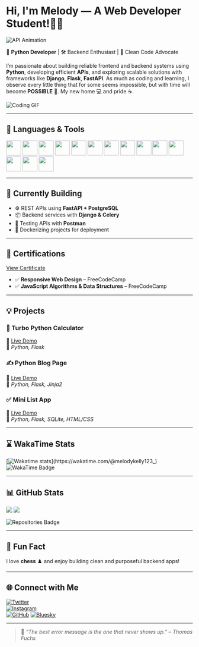 # Hi, I'm Melody — A Web Developer Student!👋🐍  

![API Animation](https://github.com/TAJ2003/TAJ2003/blob/main/api.gif)

🚀 **Python Developer** | 🛠️ Backend Enthusiast | 🌟 Clean Code Advocate  

I’m passionate about building reliable frontend and backend systems using **Python**, developing efficient **APIs**, and exploring scalable solutions with frameworks like **Django**, **Flask**, **FastAPI**. As much as coding and learning, I observe every little thing that for some seems impossible, but with time will become **POSSIBLE** 🎯. My new home 💻 and pride ☕.

![Coding GIF](https://res.cloudinary.com/dry07iyvo/image/upload/v1735366890/coding_utrxwa.gif)

---

## 🧰 Languages & Tools  
<p align="left">

 <img src="https://cdn.jsdelivr.net/gh/devicons/devicon/icons/python/python-original.svg" width="40" />
  <img 
  
  <img src="https://cdn.jsdelivr.net/gh/devicons/devicon/icons/javascript/javascript-original.svg" width="40" />
  <img src="https://cdn.jsdelivr.net/gh/devicons/devicon/icons/html5/html5-original.svg" width="40" />
  <img src="https://cdn.jsdelivr.net/gh/devicons/devicon/icons/css3/css3-original.svg" width="40" />
  
  <img src="https://cdn.jsdelivr.net/gh/devicons/devicon/icons/django/django-plain.svg" width="40" />
  <img src="https://cdn.jsdelivr.net/gh/devicons/devicon/icons/flask/flask-original.svg" width="40" />
  <img src="https://cdn.jsdelivr.net/gh/devicons/devicon/icons/fastapi/fastapi-original.svg" width="40" />
  <img src="https://cdn.jsdelivr.net/gh/devicons/devicon/icons/sqlalchemy/sqlalchemy-original.svg" width="40" />
  <img src="https://cdn.jsdelivr.net/gh/devicons/devicon/icons/postgresql/postgresql-original.svg" width="40" />
  <img src="https://cdn.jsdelivr.net/gh/devicons/devicon/icons/sqlite/sqlite-original.svg" width="40" />
  
  <img src="https://cdn.jsdelivr.net/gh/devicons/devicon/icons/docker/docker-original.svg" width="40" />
  <img src="https://cdn.jsdelivr.net/gh/devicons/devicon/icons/git/git-original.svg" width="40" />
  <img src="https://cdn.jsdelivr.net/gh/devicons/devicon/icons/github/github-original.svg" width="40" />
  
  <img src="https://www.vectorlogo.zone/logos/getpostman/getpostman-icon.svg" width="40" />
</p>

---

## 🚧 Currently Building  
- ⚙️ REST APIs using **FastAPI + PostgreSQL**
- 📦 Backend services with **Django & Celery**
- 🧪 Testing APIs with **Postman**
- 🐳 Dockerizing projects for deployment

---

## 📜 Certifications

[View Certificate](https://freecodecamp.org/certification/melodykellynwaogu/responsive-web-design)
- ✅ **Responsive Web Design** – FreeCodeCamp  
- ✅ **JavaScript Algorithms & Data Structures** – FreeCodeCamp  

---

## 💡 Projects  

### 🧮 Turbo Python Calculator  
🔗 [Live Demo](https://turbo-python-calculator.onrender.com)  
📌 *Python, Flask*

### ✍️ Python Blog Page  
🔗 [Live Demo](https://python-blog-page.onrender.com)  
📌 *Python, Flask, Jinja2*

### ✅ Mini List App  
🔗 [Live Demo](https://mini-list-app.onrender.com)  
📌 *Python, Flask, SQLite, HTML/CSS*

---

## ⌛ WakaTime Stats  
[![Wakatime stats](https://github-readme-stats.vercel.app/api/wakatime?username=melodykelly123_)](https://wakatime.com/@melodykelly123_)  
![WakaTime Badge](https://wakatime.com/badge/user/1ed5c3b1-015d-4589-8d35-3cd9b5db607a.svg)

---

## 📊 GitHub Stats  
<p align="left">
  <img src="https://github-readme-stats.vercel.app/api?username=melodykellynwaogu&show_icons=true&theme=radical" />
  <img src="https://github-readme-stats.vercel.app/api/top-langs/?username=melodykellynwaogu&layout=compact&theme=radical" />

  ![Repositories Badge](https://img.shields.io/badge/Public%20Repositories-38-blue)
</p>

---

## 🎯 Fun Fact  
I love **chess** ♟️ and enjoy building clean and purposeful backend apps!

---

## 🌐 Connect with Me  
[![Twitter](https://img.shields.io/badge/Twitter-%231DA1F2.svg?style=for-the-badge&logo=Twitter&logoColor=white)](https://x.com/MelodyKellyN?t=GZdS81yYSapdjeSD8pB_0w&s=09)  
[![Instagram](https://img.shields.io/badge/Instagram-%23E4405F.svg?style=for-the-badge&logo=instagram&logoColor=white)](https://www.instagram.com/melodykellynwaogu_/profilecard/?igsh=aXNrN3B6Y3MxbWIz)  
[![GitHub](https://img.shields.io/badge/GitHub-%23181717.svg?style=for-the-badge&logo=github&logoColor=white)](https://github.com/melodykellynwaogu)
[![Bluesky](https://img.shields.io/badge/Bluesky-000000?style=flat&logo=bluesky&logoColor=white)](https://bsky.app/profile/melodykellynwaogu.bsky.social)

---

> 💬 *“The best error message is the one that never shows up.” – Thomas Fuchs*

